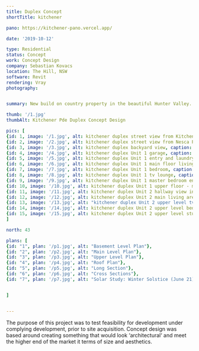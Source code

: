 ```yaml
---
title: Duplex Concept
shortTitle: kitchener

pano: https://kitchener-pano.vercel.app/

date: '2019-10-12'

type: Residential
status: Concept
work: Concept Design
company: Sebastian Kovacs
location: The Hill, NSW
software: Revit
rendering: Vray
photography: 


summary: New build on country property in the beautiful Hunter Valley.

thumb: '/1.jpg'
thumbAlt: Kitchener Pde Duplex Concept Design

pics: [
{id: 1, image: '/1.jpg', alt: kitchener duplex street view from Kitchener Pde looking east, caption: Street view from Kitchener Pde looking east},
{id: 2, image: '/2.jpg', alt: kitchener duplex street view from Nesca Pde looking north, caption: Street view from Nesca Pde looking north},
{id: 3, image: '/3.jpg', alt: kitchener duplex backyard view, caption: Back yard view from rear boundary},
{id: 4, image: '/4.jpg', alt: kitchener duplex Unit 1 garage, caption: Unit 1 garage },
{id: 5, image: '/5.jpg', alt: kitchener duplex Unit 1 entry and laundry, caption: Unit 1 entry and laundry},
{id: 6, image: '/6.jpg', alt: kitchener duplex Unit 1 main floor living area & kitchen, caption: Unit 1 main floor living area & kitchen},
{id: 7, image: '/7.jpg', alt: kitchener duplex Unit 1 bedroom, caption: Unit 1 main floor bedroom},
{id: 8, image: '/8.jpg', alt: kitchener duplex Unit 1 tv lounge, caption:  Unit 1 upper floor tv lounge},
{id: 9, image: '/9.jpg', alt: kitchener duplex Unit 1 master bedroom ensuite, caption: "Unit 1 upper floor - master bedroom ensuite"},
{id: 10, image: '/10.jpg', alt: kitchener duplex Unit 1 upper floor - master bedroom, caption: Unit 1 upper floor - master bedroom},
{id: 11, image: '/11.jpg', alt: kitchener duplex Unit 2 hallway view into main living area, caption: Unit 2 hallway view into the main living area},
{id: 12, image: '/12.jpg', alt: kitchener duplex Unit 2 main living area & kitchen, caption: Unit 2 main living area & kitchen},
{id: 13, image: '/13.jpg', alt: "kitchener duplex Unit 2 upper level tv lounge", caption: "Unit 2 upper level tv lounge, right sliding door is the entry to upper bedroom 3"},
{id: 14, image: '/14.jpg', alt: kitchener duplex Unit 2 upper level bedroom, caption: Unit 2 upper level bedroom with views into the back yard},
{id: 15, image: '/15.jpg', alt: kitchener duplex Unit 2 upper level study, caption: Unit 2 upper level study}
]

north: 43

plans: [
{id: "1", plan: '/p1.jpg', alt: "Basement Level Plan"},
{id: "2", plan: '/p2.jpg', alt: "Main Level Plan"},
{id: "3", plan: '/p3.jpg', alt: "Upper Level Plan"},
{id: "4", plan: '/p4.jpg', alt: "Roof Plan"},
{id: "5", plan: '/p5.jpg', alt: "Long Section"},
{id: "6", plan: '/p6.jpg', alt: "Cross Sections"},
{id: "7", plan: '/p7.jpg', alt: "Solar Study: Winter Solstice (June 21)"},


]


---
```


The purpose of this project was to test feasibility for development under complying development, prior to site acquisition.
Concept design was based around creating something that would look ‘architectural‘ and meet the higher end of the market it terms of size and aesthetics. 
